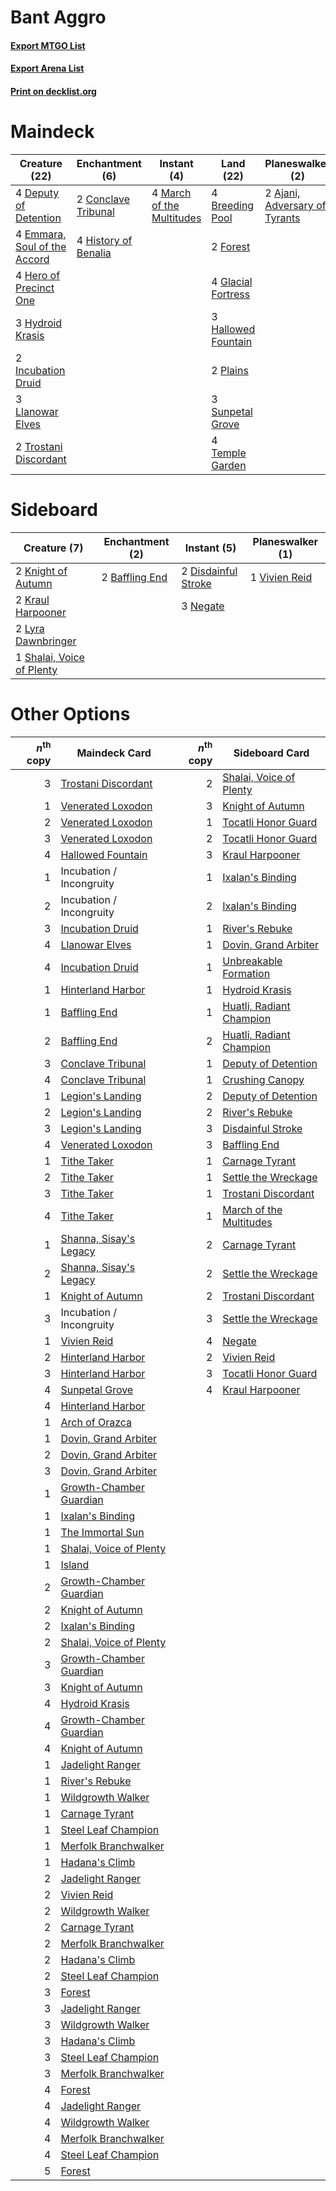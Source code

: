 # Bant Aggro

#### [Export MTGO List](../collection/Bant%20Aggro/Bant%20Aggro.txt)
#### [Export Arena List](../collection/Bant%20Aggro/Bant%20Aggro_arena.txt)
#### [Print on decklist.org](http://decklist.org/?deckmain=2%09Ajani,%20Adversary%20of%20Tyrants%0A4%09Breeding%20Pool%0A2%09Conclave%20Tribunal%0A4%09Deputy%20of%20Detention%0A4%09Emmara,%20Soul%20of%20the%20Accord%0A4%09Flower%20/%20Flourish%0A2%09Forest%0A4%09Glacial%20Fortress%0A3%09Hallowed%20Fountain%0A4%09Hero%20of%20Precinct%20One%0A4%09History%20of%20Benalia%0A3%09Hydroid%20Krasis%0A2%09Incubation%20Druid%0A3%09Llanowar%20Elves%0A4%09March%20of%20the%20Multitudes%0A2%09Plains%0A3%09Sunpetal%20Grove%0A4%09Temple%20Garden%0A2%09Trostani%20Discordant&deckside=2%09Baffling%20End%0A2%09Disdainful%20Stroke%0A2%09Knight%20of%20Autumn%0A2%09Kraul%20Harpooner%0A2%09Lyra%20Dawnbringer%0A3%09Negate%0A1%09Shalai,%20Voice%20of%20Plenty%0A1%09Vivien%20Reid)
# Maindeck

|                                             Creature (22)                                             |                                        Enchantment (6)                                        |                                            Instant (4)                                             |                                          Land (22)                                          |                                            Planeswalker (2)                                            |    Unknown (4)    |
|-------------------------------------------------------------------------------------------------------|-----------------------------------------------------------------------------------------------|----------------------------------------------------------------------------------------------------|---------------------------------------------------------------------------------------------|--------------------------------------------------------------------------------------------------------|-------------------|
|4 [Deputy of Detention](http://gatherer.wizards.com/Pages/Card/Details.aspx?multiverseid=457309)       |2 [Conclave Tribunal](http://gatherer.wizards.com/Pages/Card/Details.aspx?multiverseid=452756) |4 [March of the Multitudes](http://gatherer.wizards.com/Pages/Card/Details.aspx?multiverseid=452938)|4 [Breeding Pool](http://gatherer.wizards.com/Pages/Card/Details.aspx?multiverseid=97088)    |2 [Ajani, Adversary of Tyrants](http://gatherer.wizards.com/Pages/Card/Details.aspx?multiverseid=447139)|4 Flower / Flourish|
|4 [Emmara, Soul of the Accord](http://gatherer.wizards.com/Pages/Card/Details.aspx?multiverseid=452918)|4 [History of Benalia](http://gatherer.wizards.com/Pages/Card/Details.aspx?multiverseid=442909)|                                                                                                    |2 [Forest](http://gatherer.wizards.com/Pages/Card/Details.aspx?multiverseid=439860)          |                                                                                                        |                   |
|4 [Hero of Precinct One](http://gatherer.wizards.com/Pages/Card/Details.aspx?multiverseid=457155)      |                                                                                               |                                                                                                    |4 [Glacial Fortress](http://gatherer.wizards.com/Pages/Card/Details.aspx?multiverseid=190562)|                                                                                                        |                   |
|3 [Hydroid Krasis](http://gatherer.wizards.com/Pages/Card/Details.aspx?multiverseid=457327)            |                                                                                               |                                                                                                    |3 [Hallowed Fountain](http://gatherer.wizards.com/Pages/Card/Details.aspx?multiverseid=97071)|                                                                                                        |                   |
|2 [Incubation Druid](http://gatherer.wizards.com/Pages/Card/Details.aspx?multiverseid=457275)          |                                                                                               |                                                                                                    |2 [Plains](http://gatherer.wizards.com/Pages/Card/Details.aspx?multiverseid=439856)          |                                                                                                        |                   |
|3 [Llanowar Elves](http://gatherer.wizards.com/Pages/Card/Details.aspx?multiverseid=129626)            |                                                                                               |                                                                                                    |3 [Sunpetal Grove](http://gatherer.wizards.com/Pages/Card/Details.aspx?multiverseid=420946)  |                                                                                                        |                   |
|2 [Trostani Discordant](http://gatherer.wizards.com/Pages/Card/Details.aspx?multiverseid=452958)       |                                                                                               |                                                                                                    |4 [Temple Garden](http://gatherer.wizards.com/Pages/Card/Details.aspx?multiverseid=405112)   |                                                                                                        |                   |


# Sideboard

|                                            Creature (7)                                            |                                     Enchantment (2)                                     |                                         Instant (5)                                          |                                    Planeswalker (1)                                    |
|----------------------------------------------------------------------------------------------------|-----------------------------------------------------------------------------------------|----------------------------------------------------------------------------------------------|----------------------------------------------------------------------------------------|
|2 [Knight of Autumn](http://gatherer.wizards.com/Pages/Card/Details.aspx?multiverseid=452933)       |2 [Baffling End](http://gatherer.wizards.com/Pages/Card/Details.aspx?multiverseid=439658)|2 [Disdainful Stroke](http://gatherer.wizards.com/Pages/Card/Details.aspx?multiverseid=420705)|1 [Vivien Reid](http://gatherer.wizards.com/Pages/Card/Details.aspx?multiverseid=447344)|
|2 [Kraul Harpooner](http://gatherer.wizards.com/Pages/Card/Details.aspx?multiverseid=452886)        |                                                                                         |3 [Negate](http://gatherer.wizards.com/Pages/Card/Details.aspx?multiverseid=423707)           |                                                                                        |
|2 [Lyra Dawnbringer](http://gatherer.wizards.com/Pages/Card/Details.aspx?multiverseid=442914)       |                                                                                         |                                                                                              |                                                                                        |
|1 [Shalai, Voice of Plenty](http://gatherer.wizards.com/Pages/Card/Details.aspx?multiverseid=442923)|                                                                                         |                                                                                              |                                                                                        |


# Other Options

|*n*<sup>th</sup> copy|                                          Maindeck Card                                           |*n*<sup>th</sup> copy|                                          Sideboard Card                                           |
|--------------------:|--------------------------------------------------------------------------------------------------|--------------------:|---------------------------------------------------------------------------------------------------|
|                    3|[Trostani Discordant](http://gatherer.wizards.com/Pages/Card/Details.aspx?multiverseid=452958)    |                    2|[Shalai, Voice of Plenty](http://gatherer.wizards.com/Pages/Card/Details.aspx?multiverseid=442923) |
|                    1|[Venerated Loxodon](http://gatherer.wizards.com/Pages/Card/Details.aspx?multiverseid=452780)      |                    3|[Knight of Autumn](http://gatherer.wizards.com/Pages/Card/Details.aspx?multiverseid=452933)        |
|                    2|[Venerated Loxodon](http://gatherer.wizards.com/Pages/Card/Details.aspx?multiverseid=452780)      |                    1|[Tocatli Honor Guard](http://gatherer.wizards.com/Pages/Card/Details.aspx?multiverseid=435194)     |
|                    3|[Venerated Loxodon](http://gatherer.wizards.com/Pages/Card/Details.aspx?multiverseid=452780)      |                    2|[Tocatli Honor Guard](http://gatherer.wizards.com/Pages/Card/Details.aspx?multiverseid=435194)     |
|                    4|[Hallowed Fountain](http://gatherer.wizards.com/Pages/Card/Details.aspx?multiverseid=97071)       |                    3|[Kraul Harpooner](http://gatherer.wizards.com/Pages/Card/Details.aspx?multiverseid=452886)         |
|                    1|Incubation / Incongruity                                                                          |                    1|[Ixalan's Binding](http://gatherer.wizards.com/Pages/Card/Details.aspx?multiverseid=435168)        |
|                    2|Incubation / Incongruity                                                                          |                    2|[Ixalan's Binding](http://gatherer.wizards.com/Pages/Card/Details.aspx?multiverseid=435168)        |
|                    3|[Incubation Druid](http://gatherer.wizards.com/Pages/Card/Details.aspx?multiverseid=457275)       |                    1|[River's Rebuke](http://gatherer.wizards.com/Pages/Card/Details.aspx?multiverseid=435223)          |
|                    4|[Llanowar Elves](http://gatherer.wizards.com/Pages/Card/Details.aspx?multiverseid=129626)         |                    1|[Dovin, Grand Arbiter](http://gatherer.wizards.com/Pages/Card/Details.aspx?multiverseid=457311)    |
|                    4|[Incubation Druid](http://gatherer.wizards.com/Pages/Card/Details.aspx?multiverseid=457275)       |                    1|[Unbreakable Formation](http://gatherer.wizards.com/Pages/Card/Details.aspx?multiverseid=457173)   |
|                    1|[Hinterland Harbor](http://gatherer.wizards.com/Pages/Card/Details.aspx?multiverseid=443128)      |                    1|[Hydroid Krasis](http://gatherer.wizards.com/Pages/Card/Details.aspx?multiverseid=457327)          |
|                    1|[Baffling End](http://gatherer.wizards.com/Pages/Card/Details.aspx?multiverseid=439658)           |                    1|[Huatli, Radiant Champion](http://gatherer.wizards.com/Pages/Card/Details.aspx?multiverseid=439817)|
|                    2|[Baffling End](http://gatherer.wizards.com/Pages/Card/Details.aspx?multiverseid=439658)           |                    2|[Huatli, Radiant Champion](http://gatherer.wizards.com/Pages/Card/Details.aspx?multiverseid=439817)|
|                    3|[Conclave Tribunal](http://gatherer.wizards.com/Pages/Card/Details.aspx?multiverseid=452756)      |                    1|[Deputy of Detention](http://gatherer.wizards.com/Pages/Card/Details.aspx?multiverseid=457309)     |
|                    4|[Conclave Tribunal](http://gatherer.wizards.com/Pages/Card/Details.aspx?multiverseid=452756)      |                    1|[Crushing Canopy](http://gatherer.wizards.com/Pages/Card/Details.aspx?multiverseid=452876)         |
|                    1|[Legion's Landing](http://gatherer.wizards.com/Pages/Card/Details.aspx?multiverseid=435173)       |                    2|[Deputy of Detention](http://gatherer.wizards.com/Pages/Card/Details.aspx?multiverseid=457309)     |
|                    2|[Legion's Landing](http://gatherer.wizards.com/Pages/Card/Details.aspx?multiverseid=435173)       |                    2|[River's Rebuke](http://gatherer.wizards.com/Pages/Card/Details.aspx?multiverseid=435223)          |
|                    3|[Legion's Landing](http://gatherer.wizards.com/Pages/Card/Details.aspx?multiverseid=435173)       |                    3|[Disdainful Stroke](http://gatherer.wizards.com/Pages/Card/Details.aspx?multiverseid=420705)       |
|                    4|[Venerated Loxodon](http://gatherer.wizards.com/Pages/Card/Details.aspx?multiverseid=452780)      |                    3|[Baffling End](http://gatherer.wizards.com/Pages/Card/Details.aspx?multiverseid=439658)            |
|                    1|[Tithe Taker](http://gatherer.wizards.com/Pages/Card/Details.aspx?multiverseid=457171)            |                    1|[Carnage Tyrant](http://gatherer.wizards.com/Pages/Card/Details.aspx?multiverseid=435334)          |
|                    2|[Tithe Taker](http://gatherer.wizards.com/Pages/Card/Details.aspx?multiverseid=457171)            |                    1|[Settle the Wreckage](http://gatherer.wizards.com/Pages/Card/Details.aspx?multiverseid=435186)     |
|                    3|[Tithe Taker](http://gatherer.wizards.com/Pages/Card/Details.aspx?multiverseid=457171)            |                    1|[Trostani Discordant](http://gatherer.wizards.com/Pages/Card/Details.aspx?multiverseid=452958)     |
|                    4|[Tithe Taker](http://gatherer.wizards.com/Pages/Card/Details.aspx?multiverseid=457171)            |                    1|[March of the Multitudes](http://gatherer.wizards.com/Pages/Card/Details.aspx?multiverseid=452938) |
|                    1|[Shanna, Sisay's Legacy](http://gatherer.wizards.com/Pages/Card/Details.aspx?multiverseid=443092) |                    2|[Carnage Tyrant](http://gatherer.wizards.com/Pages/Card/Details.aspx?multiverseid=435334)          |
|                    2|[Shanna, Sisay's Legacy](http://gatherer.wizards.com/Pages/Card/Details.aspx?multiverseid=443092) |                    2|[Settle the Wreckage](http://gatherer.wizards.com/Pages/Card/Details.aspx?multiverseid=435186)     |
|                    1|[Knight of Autumn](http://gatherer.wizards.com/Pages/Card/Details.aspx?multiverseid=452933)       |                    2|[Trostani Discordant](http://gatherer.wizards.com/Pages/Card/Details.aspx?multiverseid=452958)     |
|                    3|Incubation / Incongruity                                                                          |                    3|[Settle the Wreckage](http://gatherer.wizards.com/Pages/Card/Details.aspx?multiverseid=435186)     |
|                    1|[Vivien Reid](http://gatherer.wizards.com/Pages/Card/Details.aspx?multiverseid=447344)            |                    4|[Negate](http://gatherer.wizards.com/Pages/Card/Details.aspx?multiverseid=423707)                  |
|                    2|[Hinterland Harbor](http://gatherer.wizards.com/Pages/Card/Details.aspx?multiverseid=443128)      |                    2|[Vivien Reid](http://gatherer.wizards.com/Pages/Card/Details.aspx?multiverseid=447344)             |
|                    3|[Hinterland Harbor](http://gatherer.wizards.com/Pages/Card/Details.aspx?multiverseid=443128)      |                    3|[Tocatli Honor Guard](http://gatherer.wizards.com/Pages/Card/Details.aspx?multiverseid=435194)     |
|                    4|[Sunpetal Grove](http://gatherer.wizards.com/Pages/Card/Details.aspx?multiverseid=420946)         |                    4|[Kraul Harpooner](http://gatherer.wizards.com/Pages/Card/Details.aspx?multiverseid=452886)         |
|                    4|[Hinterland Harbor](http://gatherer.wizards.com/Pages/Card/Details.aspx?multiverseid=443128)      |                     |                                                                                                   |
|                    1|[Arch of Orazca](http://gatherer.wizards.com/Pages/Card/Details.aspx?multiverseid=439849)         |                     |                                                                                                   |
|                    1|[Dovin, Grand Arbiter](http://gatherer.wizards.com/Pages/Card/Details.aspx?multiverseid=457311)   |                     |                                                                                                   |
|                    2|[Dovin, Grand Arbiter](http://gatherer.wizards.com/Pages/Card/Details.aspx?multiverseid=457311)   |                     |                                                                                                   |
|                    3|[Dovin, Grand Arbiter](http://gatherer.wizards.com/Pages/Card/Details.aspx?multiverseid=457311)   |                     |                                                                                                   |
|                    1|[Growth-Chamber Guardian](http://gatherer.wizards.com/Pages/Card/Details.aspx?multiverseid=457272)|                     |                                                                                                   |
|                    1|[Ixalan's Binding](http://gatherer.wizards.com/Pages/Card/Details.aspx?multiverseid=435168)       |                     |                                                                                                   |
|                    1|[The Immortal Sun](http://gatherer.wizards.com/Pages/Card/Details.aspx?multiverseid=439844)       |                     |                                                                                                   |
|                    1|[Shalai, Voice of Plenty](http://gatherer.wizards.com/Pages/Card/Details.aspx?multiverseid=442923)|                     |                                                                                                   |
|                    1|[Island](http://gatherer.wizards.com/Pages/Card/Details.aspx?multiverseid=439857)                 |                     |                                                                                                   |
|                    2|[Growth-Chamber Guardian](http://gatherer.wizards.com/Pages/Card/Details.aspx?multiverseid=457272)|                     |                                                                                                   |
|                    2|[Knight of Autumn](http://gatherer.wizards.com/Pages/Card/Details.aspx?multiverseid=452933)       |                     |                                                                                                   |
|                    2|[Ixalan's Binding](http://gatherer.wizards.com/Pages/Card/Details.aspx?multiverseid=435168)       |                     |                                                                                                   |
|                    2|[Shalai, Voice of Plenty](http://gatherer.wizards.com/Pages/Card/Details.aspx?multiverseid=442923)|                     |                                                                                                   |
|                    3|[Growth-Chamber Guardian](http://gatherer.wizards.com/Pages/Card/Details.aspx?multiverseid=457272)|                     |                                                                                                   |
|                    3|[Knight of Autumn](http://gatherer.wizards.com/Pages/Card/Details.aspx?multiverseid=452933)       |                     |                                                                                                   |
|                    4|[Hydroid Krasis](http://gatherer.wizards.com/Pages/Card/Details.aspx?multiverseid=457327)         |                     |                                                                                                   |
|                    4|[Growth-Chamber Guardian](http://gatherer.wizards.com/Pages/Card/Details.aspx?multiverseid=457272)|                     |                                                                                                   |
|                    4|[Knight of Autumn](http://gatherer.wizards.com/Pages/Card/Details.aspx?multiverseid=452933)       |                     |                                                                                                   |
|                    1|[Jadelight Ranger](http://gatherer.wizards.com/Pages/Card/Details.aspx?multiverseid=439793)       |                     |                                                                                                   |
|                    1|[River's Rebuke](http://gatherer.wizards.com/Pages/Card/Details.aspx?multiverseid=435223)         |                     |                                                                                                   |
|                    1|[Wildgrowth Walker](http://gatherer.wizards.com/Pages/Card/Details.aspx?multiverseid=435372)      |                     |                                                                                                   |
|                    1|[Carnage Tyrant](http://gatherer.wizards.com/Pages/Card/Details.aspx?multiverseid=435334)         |                     |                                                                                                   |
|                    1|[Steel Leaf Champion](http://gatherer.wizards.com/Pages/Card/Details.aspx?multiverseid=443070)    |                     |                                                                                                   |
|                    1|[Merfolk Branchwalker](http://gatherer.wizards.com/Pages/Card/Details.aspx?multiverseid=435353)   |                     |                                                                                                   |
|                    1|[Hadana's Climb](http://gatherer.wizards.com/Pages/Card/Details.aspx?multiverseid=439815)         |                     |                                                                                                   |
|                    2|[Jadelight Ranger](http://gatherer.wizards.com/Pages/Card/Details.aspx?multiverseid=439793)       |                     |                                                                                                   |
|                    2|[Vivien Reid](http://gatherer.wizards.com/Pages/Card/Details.aspx?multiverseid=447344)            |                     |                                                                                                   |
|                    2|[Wildgrowth Walker](http://gatherer.wizards.com/Pages/Card/Details.aspx?multiverseid=435372)      |                     |                                                                                                   |
|                    2|[Carnage Tyrant](http://gatherer.wizards.com/Pages/Card/Details.aspx?multiverseid=435334)         |                     |                                                                                                   |
|                    2|[Merfolk Branchwalker](http://gatherer.wizards.com/Pages/Card/Details.aspx?multiverseid=435353)   |                     |                                                                                                   |
|                    2|[Hadana's Climb](http://gatherer.wizards.com/Pages/Card/Details.aspx?multiverseid=439815)         |                     |                                                                                                   |
|                    2|[Steel Leaf Champion](http://gatherer.wizards.com/Pages/Card/Details.aspx?multiverseid=443070)    |                     |                                                                                                   |
|                    3|[Forest](http://gatherer.wizards.com/Pages/Card/Details.aspx?multiverseid=439860)                 |                     |                                                                                                   |
|                    3|[Jadelight Ranger](http://gatherer.wizards.com/Pages/Card/Details.aspx?multiverseid=439793)       |                     |                                                                                                   |
|                    3|[Wildgrowth Walker](http://gatherer.wizards.com/Pages/Card/Details.aspx?multiverseid=435372)      |                     |                                                                                                   |
|                    3|[Hadana's Climb](http://gatherer.wizards.com/Pages/Card/Details.aspx?multiverseid=439815)         |                     |                                                                                                   |
|                    3|[Steel Leaf Champion](http://gatherer.wizards.com/Pages/Card/Details.aspx?multiverseid=443070)    |                     |                                                                                                   |
|                    3|[Merfolk Branchwalker](http://gatherer.wizards.com/Pages/Card/Details.aspx?multiverseid=435353)   |                     |                                                                                                   |
|                    4|[Forest](http://gatherer.wizards.com/Pages/Card/Details.aspx?multiverseid=439860)                 |                     |                                                                                                   |
|                    4|[Jadelight Ranger](http://gatherer.wizards.com/Pages/Card/Details.aspx?multiverseid=439793)       |                     |                                                                                                   |
|                    4|[Wildgrowth Walker](http://gatherer.wizards.com/Pages/Card/Details.aspx?multiverseid=435372)      |                     |                                                                                                   |
|                    4|[Merfolk Branchwalker](http://gatherer.wizards.com/Pages/Card/Details.aspx?multiverseid=435353)   |                     |                                                                                                   |
|                    4|[Steel Leaf Champion](http://gatherer.wizards.com/Pages/Card/Details.aspx?multiverseid=443070)    |                     |                                                                                                   |
|                    5|[Forest](http://gatherer.wizards.com/Pages/Card/Details.aspx?multiverseid=439860)                 |                     |                                                                                                   |

